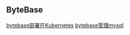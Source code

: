 ## ByteBase
[bytebase部署在Kubernetes](https://www.bytebase.com/docs/get-started/install/deploy-to-kubernetes/)
[bytebase管理mysql](https://www.bytebase.com/docs/tutorials/beginner/database-change-management-with-mysql/)